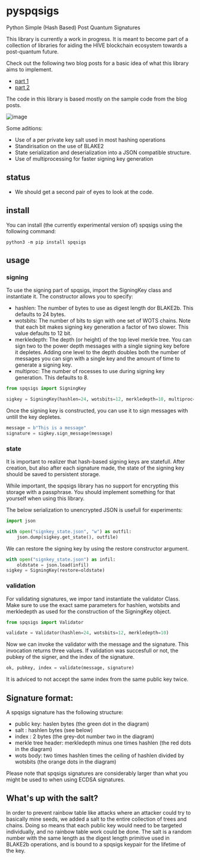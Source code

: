 # pyspqsigs
Python Simple (Hash Based) Post Quantum Signatures

This library is currently a work in progress. It is meant to become part of a collection of libraries for aiding the HIVE blockchain ecosystem towards a post-quantum future.

Check out the following two blog posts for a basic idea of what this library aims to implement.

* [part 1](https://hive.blog/hive-161707/@pibara/a-practical-introduction-into-hash-based-signatures-using-python-part-one)
* [part 2](https://hive.blog/hive-161707/@pibara/a-practical-introduction-into-hash-based-signatures-using-python-part-two)

The code in this library is based mostly on the sample code from the blog posts.

![image](https://user-images.githubusercontent.com/289546/114308898-ab79b300-9ae5-11eb-99bb-c4603b1a07f3.png)


Some aditions:

* Use of a per private key salt used in most hashing operations
* Standirisation on the use of BLAKE2
* State serialization and deserialization into a JSON compatible structure.
* Use of multiprocessing for faster signing key generation

## status

* We should get a second pair of eyes to look at the code.

## install

You can install (the currently experimental version of) spqsigs using the following command:

```
python3 -m pip install spqsigs
```

## usage

### signing

To use the signing part of spqsigs, import the SigningKey class and instantiate it.
The constructor allows you to specify:

* hashlen: The number of bytes to use as digest length dor BLAKE2b. This defaults to 24 bytes.
* wotsbits: The number of bits to sign with one set of WOTS chains. Note that each bit makes signing key generation a factor of two slower. This value defaults to 12 bit.
* merkledepth: The depth (or height) of the top level merkle tree. You can sign two to the power depth messages with a single signing key before it depletes. Adding one level to the depth doubles both the number of messages you can sign with a single key and the amount of time to generate a signing key.
* multiproc: The number of rocesses to use during signing key generation. This defaults to 8.
            
```python
from spqsigs import SigningKey

sigkey = SigningKey(hashlen=24, wotsbits=12, merkledepth=10, multiproc=4)
```

Once the signing key is constructed, you can use it to sign messages with untill the key depletes.

```python
message = b"This is a message"
signature = sigkey.sign_message(message)
```

### state

It is important to realizer that hash-based signing keys are statefull. After creation, but also after each signature made, the state of the signing key should be saved to persistent storage. 

While important, the spqsigs library has no support for encrypting this storage with a passphrase. You should implement something for that yourself when using this library.

The below serialization to unencrypted JSON is usefull for experiments: 

```python
import json

with open("signkey_state.json", "w") as outfil:
    json.dump(sigkey.get_state(), outfile)
```

We can restore the signing key by using the restore constructor argument.
```python
with open("signkey_state.json") as infil:
    oldstate = json.load(infil)
sigkey = SigningKey(restore=oldstate)
````

### validation

For validating signatures, we impor tand instantiate the validator Class.
Make sure to use the exact same parameters for hashlen, wotsbits and merkledepth as used for the 
construction of the SigningKey object.

```python
from spqsigs import Validator

validate = Validator(hashlen=24, wotsbits=12, merkledepth=10)
```

Now we can invoke the validator with the message and the signature. This invocation returns three values. If validation was succesfull or not, the pubkey of the signer, and the index of the signature.

```python
ok, pubkey, index = validate(message, signature)
```

It is adviced to not accept the same index from the same public key twice.

## Signature format:

A spqsigs signature has the following structure:

* public key: haslen bytes (the green dot in the diagram)
* salt : hashlen bytes (see below)
* index : 2 bytes (the grey-dot number two in the diagram)
* merkle tree header: merkledepth minus one times hashlen (the red dots in the diagram)
* wots body: two times hashlen times the ceiling of hashlen divided by wotsbits (the orange dots in the diagram)

Please note that spqsigs signatures are considerably larger than what you might be used to when using ECDSA signatures. 

## What's up with the salt?

In order to prevent rainbow table like attacks where an attacker could try to basically mine seeds, we added a salt to the entire collection of trees and chains. Doing so means that each public key would need to be targeted individually, and no rainbow table work could be done. The salt is a random number with the same length as the digest length primitive used in BLAKE2b operations, and is bound to a spqsigs keypair for the lifetime of the key.
